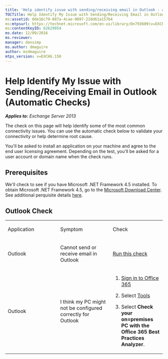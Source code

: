 ```yaml
---
title: 'Help identify issue with sending/receiving email in Outlook - automatic checks'
TOCTitle: Help Identify My Issue with Sending/Receiving Email in Outlook (Automatic Checks)
ms:assetid: 0de16c79-807a-4cae-9097-22dd61a157b4
ms:mtpsurl: https://technet.microsoft.com/en-us/library/Dn793609(v=EXCHG.150)
ms:contentKeyID: 62629954
ms.date: 12/09/2016
ms.reviewer: 
manager: dansimp
ms.author: dmaguire
author: msdmaguire
mtps_version: v=EXCHG.150
---
```


# Help Identify My Issue with Sending/Receiving Email in Outlook (Automatic Checks)

_**Applies to:** Exchange Server 2013_

The check on this page will help identify some of the most common connectivity issues. You can use the automatic check below to validate your connectivity or help determine root cause.

You'll be asked to install an application on your machine and agree to the end user licensing agreement. Depending on the test, you'll be asked for a user account or domain name when the check runs.

## Prerequisites

We'll check to see if you have Microsoft .NET Framework 4.5 installed. To obtain Microsoft .NET Framework 4.5, go to the [Microsoft Download Center](https://www.microsoft.com/en-us/download/details.aspx?id=30653). See additional perquisite details [here](https://technet.microsoft.com/library/jj851141\(v=exchg.80\).aspx).

## Outlook Check

<table>
<colgroup>
<col style="width: 33%" />
<col style="width: 33%" />
<col style="width: 33%" />
</colgroup>
<tbody>
<tr class="odd">
<td><p>Application</p></td>
<td><p>Symptom</p></td>
<td><p>Check</p></td>
</tr>
<tr class="even">
<td><p>Outlook</p></td>
<td><p>Cannot send or receive email in Outlook</p></td>
<td><p><a href="https://go.microsoft.com/fwlink/?linkid=313775">Run this check</a></p></td>
</tr>
<tr class="odd">
<td><p>Outlook</p></td>
<td><p>I think my PC might not be configured correctly for Outlook</p></td>
<td><ol>
<li><p><a href="https://portal.microsoftonline.com/">Sign in to Office 365</a></p></li>
<li><p>Select <a href="https://portal.microsoftonline.com/tools">Tools</a></p></li>
<li><p>Select <strong>Check your on=premises PC with the Office 365 Best Practices Analyzer</strong>.</p></li>
</ol></td>
</tr>
</tbody>
</table>
